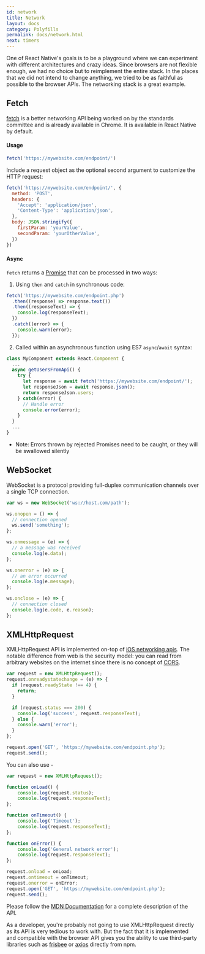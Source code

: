 ```yaml
---
id: network
title: Network
layout: docs
category: Polyfills
permalink: docs/network.html
next: timers
---
```


One of React Native's goals is to be a playground where we can experiment with different architectures and crazy ideas. Since browsers are not flexible enough, we had no choice but to reimplement the entire stack. In the places that we did not intend to change anything, we tried to be as faithful as possible to the browser APIs. The networking stack is a great example.

## Fetch

[fetch](https://fetch.spec.whatwg.org/) is a better networking API being worked on by the standards committee and is already available in Chrome. It is available in React Native by default.

#### Usage

```js
fetch('https://mywebsite.com/endpoint/')
```

Include a request object as the optional second argument to customize the HTTP request:

```js
fetch('https://mywebsite.com/endpoint/', {
  method: 'POST',
  headers: {
    'Accept': 'application/json',
    'Content-Type': 'application/json',
  },
  body: JSON.stringify({
    firstParam: 'yourValue',
    secondParam: 'yourOtherValue',
  })
})
```

#### Async

`fetch` returns a [Promise](https://developer.mozilla.org/en-US/docs/Web/JavaScript/Reference/Global_Objects/Promise) that can be processed in two ways:

1.  Using `then` and `catch` in synchronous code:

  ```js
  fetch('https://mywebsite.com/endpoint.php')
    .then((response) => response.text())
    .then((responseText) => {
      console.log(responseText);
    })
    .catch((error) => {
      console.warn(error);
    });
  ```
2.  Called within an asynchronous function using ES7 `async`/`await` syntax:

  ```js
  class MyComponent extends React.Component {
    ...
    async getUsersFromApi() {
      try {
        let response = await fetch('https://mywebsite.com/endpoint/');
        let responseJson = await response.json();
        return responseJson.users;
      } catch(error) {
        // Handle error
        console.error(error);
      }
    }
    ...
  }
  ```

- Note: Errors thrown by rejected Promises need to be caught, or they will be swallowed silently

## WebSocket

WebSocket is a protocol providing full-duplex communication channels over a single TCP connection.

```js
var ws = new WebSocket('ws://host.com/path');

ws.onopen = () => {
  // connection opened
  ws.send('something');
};

ws.onmessage = (e) => {
  // a message was received
  console.log(e.data);
};

ws.onerror = (e) => {
  // an error occurred
  console.log(e.message);
};

ws.onclose = (e) => {
  // connection closed
  console.log(e.code, e.reason);
};
```

## XMLHttpRequest

XMLHttpRequest API is implemented on-top of [iOS networking apis](https://developer.apple.com/library/mac/documentation/Cocoa/Conceptual/URLLoadingSystem/URLLoadingSystem.html). The notable difference from web is the security model: you can read from arbitrary websites on the internet since there is no concept of [CORS](http://en.wikipedia.org/wiki/Cross-origin_resource_sharing).

```js
var request = new XMLHttpRequest();
request.onreadystatechange = (e) => {
  if (request.readyState !== 4) {
    return;
  }

  if (request.status === 200) {
    console.log('success', request.responseText);
  } else {
    console.warn('error');
  }
};

request.open('GET', 'https://mywebsite.com/endpoint.php');
request.send();
```

You can also use - 

```js
var request = new XMLHttpRequest();

function onLoad() {
    console.log(request.status);
    console.log(request.responseText);
};

function onTimeout() {
    console.log('Timeout');
    console.log(request.responseText);
};

function onError() {
    console.log('General network error');
    console.log(request.responseText);
};

request.onload = onLoad;
request.ontimeout = onTimeout;
request.onerror = onError;
request.open('GET', 'https://mywebsite.com/endpoint.php');
request.send();
```


Please follow the [MDN Documentation](https://developer.mozilla.org/en-US/docs/Web/API/XMLHttpRequest) for a complete description of the API.

As a developer, you're probably not going to use XMLHttpRequest directly as its API is very tedious to work with. But the fact that it is implemented and compatible with the browser API gives you the ability to use third-party libraries such as [frisbee](https://github.com/niftylettuce/frisbee) or [axios](https://github.com/mzabriskie/axios) directly from npm.
